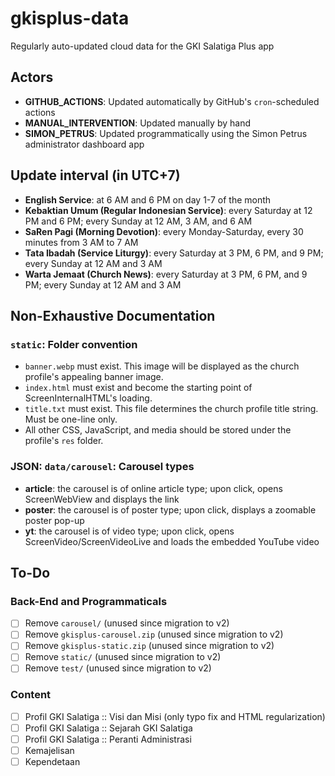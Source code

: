 # gkisplus-data
Regularly auto-updated cloud data for the GKI Salatiga Plus app

## Actors

- **GITHUB_ACTIONS**: Updated automatically by GitHub's `cron`-scheduled actions
- **MANUAL_INTERVENTION**: Updated manually by hand
- **SIMON_PETRUS**: Updated programmatically using the Simon Petrus administrator dashboard app

## Update interval (in UTC+7)

- **English Service**: at 6 AM and 6 PM on day 1-7 of the month
- **Kebaktian Umum (Regular Indonesian Service)**: every Saturday at 12 PM and 6 PM; every Sunday at 12 AM, 3 AM, and 6 AM
- **SaRen Pagi (Morning Devotion)**: every Monday-Saturday, every 30 minutes from 3 AM to 7 AM
- **Tata Ibadah (Service Liturgy)**: every Saturday at 3 PM, 6 PM, and 9 PM; every Sunday at 12 AM and 3 AM
- **Warta Jemaat (Church News)**: every Saturday at 3 PM, 6 PM, and 9 PM; every Sunday at 12 AM and 3 AM

## Non-Exhaustive Documentation

### `static`: Folder convention

- `banner.webp` must exist. This image will be displayed as the church profile's appealing banner image.
- `index.html` must exist and become the starting point of ScreenInternalHTML's loading.
- `title.txt` must exist. This file determines the church profile title string. Must be one-line only.
- All other CSS, JavaScript, and media should be stored under the profile's `res` folder.

### JSON: `data/carousel`: Carousel types

- **article**: the carousel is of online article type; upon click, opens ScreenWebView and displays the link
- **poster**: the carousel is of poster type; upon click, displays a zoomable poster pop-up
- **yt**: the carousel is of video type; upon click, opens ScreenVideo/ScreenVideoLive and loads the embedded YouTube video

## To-Do

### Back-End and Programmaticals

- [ ] Remove `carousel/` (unused since migration to v2)
- [ ] Remove `gkisplus-carousel.zip` (unused since migration to v2)
- [ ] Remove `gkisplus-static.zip` (unused since migration to v2)
- [ ] Remove `static/` (unused since migration to v2)
- [ ] Remove `test/` (unused since migration to v2)

### Content

- [ ] Profil GKI Salatiga :: Visi dan Misi (only typo fix and HTML regularization)
- [ ] Profil GKI Salatiga :: Sejarah GKI Salatiga
- [ ] Profil GKI Salatiga :: Peranti Administrasi
- [ ] Kemajelisan
- [ ] Kependetaan
